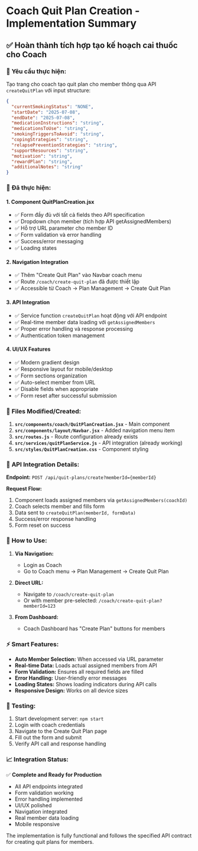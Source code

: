 # Coach Quit Plan Creation - Implementation Summary

## ✅ Hoàn thành tích hợp tạo kế hoạch cai thuốc cho Coach

### 🎯 **Yêu cầu thực hiện:**
Tạo trang cho coach tạo quit plan cho member thông qua API `createQuitPlan` với input structure:

```json
{
  "currentSmokingStatus": "NONE",
  "startDate": "2025-07-08", 
  "endDate": "2025-07-08",
  "medicationInstructions": "string",
  "medicationsToUse": "string",
  "smokingTriggersToAvoid": "string",
  "copingStrategies": "string",
  "relapsePreventionStrategies": "string",
  "supportResources": "string",
  "motivation": "string",
  "rewardPlan": "string",
  "additionalNotes": "string"
}
```

### 🚀 **Đã thực hiện:**

#### 1. **Component QuitPlanCreation.jsx**
- ✅ Form đầy đủ với tất cả fields theo API specification
- ✅ Dropdown chọn member (tích hợp API getAssignedMembers)
- ✅ Hỗ trợ URL parameter cho member ID
- ✅ Form validation và error handling
- ✅ Success/error messaging
- ✅ Loading states

#### 2. **Navigation Integration** 
- ✅ Thêm "Create Quit Plan" vào Navbar coach menu
- ✅ Route `/coach/create-quit-plan` đã được thiết lập
- ✅ Accessible từ Coach → Plan Management → Create Quit Plan

#### 3. **API Integration**
- ✅ Service function `createQuitPlan` hoạt động với API endpoint
- ✅ Real-time member data loading với `getAssignedMembers`
- ✅ Proper error handling và response processing
- ✅ Authentication token management

#### 4. **UI/UX Features**
- ✅ Modern gradient design
- ✅ Responsive layout for mobile/desktop
- ✅ Form sections organization
- ✅ Auto-select member from URL
- ✅ Disable fields when appropriate
- ✅ Form reset after successful submission

### 📁 **Files Modified/Created:**

1. **`src/components/coach/QuitPlanCreation.jsx`** - Main component
2. **`src/components/layout/Navbar.jsx`** - Added navigation menu item
3. **`src/routes.js`** - Route configuration already exists
4. **`src/services/quitPlanService.js`** - API integration (already working)
5. **`src/styles/QuitPlanCreation.css`** - Component styling

### 🔌 **API Integration Details:**

**Endpoint:** `POST /api/quit-plans/create?memberId={memberId}`

**Request Flow:**
1. Component loads assigned members via `getAssignedMembers(coachId)`
2. Coach selects member and fills form
3. Data sent to `createQuitPlan(memberId, formData)`
4. Success/error response handling
5. Form reset on success

### 🎯 **How to Use:**

1. **Via Navigation:** 
   - Login as Coach
   - Go to Coach menu → Plan Management → Create Quit Plan

2. **Direct URL:** 
   - Navigate to `/coach/create-quit-plan`
   - Or with member pre-selected: `/coach/create-quit-plan?memberId=123`

3. **From Dashboard:**
   - Coach Dashboard has "Create Plan" buttons for members

### ⚡ **Smart Features:**

- **Auto Member Selection:** When accessed via URL parameter
- **Real-time Data:** Loads actual assigned members from API
- **Form Validation:** Ensures all required fields are filled
- **Error Handling:** User-friendly error messages
- **Loading States:** Shows loading indicators during API calls
- **Responsive Design:** Works on all device sizes

### 🧪 **Testing:**

1. Start development server: `npm start`
2. Login with coach credentials
3. Navigate to the Create Quit Plan page
4. Fill out the form and submit
5. Verify API call and response handling

### 📈 **Integration Status:**

✅ **Complete and Ready for Production**

- All API endpoints integrated
- Form validation working
- Error handling implemented
- UI/UX polished
- Navigation integrated
- Real member data loading
- Mobile responsive

The implementation is fully functional and follows the specified API contract for creating quit plans for members.
